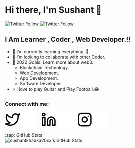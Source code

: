 # Hi there, I'm Sushant 👋 


[![Twitter Follow](https://img.shields.io/twitter/follow/sushant_rpm?color=1DA1F2&logo=twitter&style=for-the-badge)](https://twitter.com/Sushant_rpm)
[![Twitter Follow](https://img.shields.io/twitter/follow/sushant_rpm?color=1DA1F2&logo=twitter&style=for-the-badge)](https://twitter.com/Sushant_rpm)


## I Am Learner , Coder , Web Developer.!!

- 🌱 I’m currently learning everything. 🤣
- 👯 I’m looking to collaborate with other Coder.
- 🥅 2022 Goals: Learn more about web3.
  - Blockchain Technology.
  - Web Development.
  - App Development.
  - Software Developer.
- ⚡ I love to play Guitar and Play Football.😂

### Connect with me:

[![website](./img/twitter-light.svg)](https://twitter.com/Sushant_rpm#gh-light-mode-only)
[![website](./img/twitter-dark.svg)](https://twitter.com/Sushant_rpm#gh-dark-mode-only)
&nbsp;&nbsp;
[![website](./img/linkedin-light.svg)](https://www.linkedin.com/in/sushant-khadka5/#gh-light-mode-only)
[![website](./img/linkedin-dark.svg)](https://www.linkedin.com/in/sushant-khadka5/#gh-light-mode-only#gh-dark-mode-only)
&nbsp;&nbsp;
[![website](./img/instagram-light.svg)](https://www.instagram.com/sushant.exe_#gh-light-mode-only)
[![website](./img/instagram-dark.svg)](https://www.instagram.com/sushant.exe_#gh-dark-mode-only)
  <summary>:zap: GitHub Stats</summary>

  <img align="left" alt="sushantkhadka20xx's GitHub Stats" src="https://github-readme-stats.vercel.app/api?username=sushantkhadka20xx&show_icons=true&hide_border=false&title_color=ff652f&icon_color=FFE400&bg_color=09131B&text_color=ffffff&border_color=0c1a25" />
